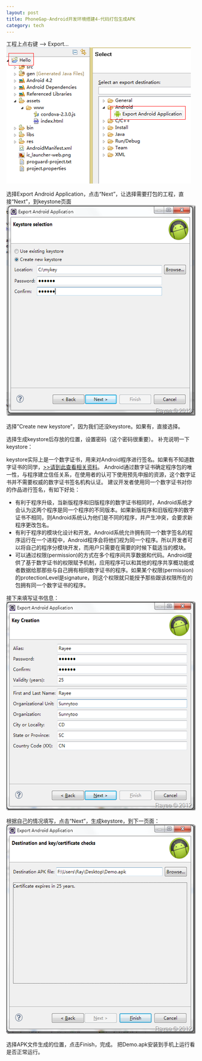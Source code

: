 ```yaml
---
layout: post
title: PhoneGap-Android开发环境搭建4-代码打包生成APK
category: tech
---
```

工程上点右键 –> Export…
<a href="/images/2013/01/4.1.png"><img class="alignnone size-full wp-image-2257" alt="4.1" src="/images/2013/01/4.1.png" width="491" height="362" /></a>

选择Export Android Application，点击“Next”，让选择需要打包的工程，直接“Next”，到keystone页面
<a href="/images/2013/01/4.2.png"><img class="alignnone size-full wp-image-2258" alt="4.2" src="/images/2013/01/4.2.png" width="539" height="561" /></a>

选择”Create new keystore”，因为我们还没keystore。如果有，直接选择。

选择生成keystore后存放的位置，设置密码（这个密码很重要）。
补充说明一下keystore：

keystore实际上是一个数字证书，用来对Android程序进行签名。如果有不知道数字证书的同学，<a href="http://baike.baidu.com/view/16501.htm" target="_blank">>>请到此查看相关资料</a>。
Android通过数字证书确定程序包的唯一性，与程序建立信任关系，在使用者的认可下使用预先申报的资源，这个数字证书并不需要权威的数字证书签名机构认证。
建议开发者使用同一个数字证书对你的作品进行签名，有如下好处：
<ul>
	<li>有利于程序升级，当新版程序和旧版程序的数字证书相同时，Android系统才会认为这两个程序是同一个程序的不同版本。如果新版程序和旧版程序的数字证书不相同，则Android系统认为他们是不同的程序，并产生冲突，会要求新程序更改包名。</li>
	<li>有利于程序的模块化设计和开发。Android系统允许拥有同一个数字签名的程序运行在一个进程中，Android程序会将他们视为同一个程序。所以开发者可以将自己的程序分模块开发，而用户只需要在需要的时候下载适当的模块。</li>
	<li>可以通过权限(permission)的方式在多个程序间共享数据和代码。Android提供了基于数字证书的权限赋予机制，应用程序可以和其他的程序共享概功能或者数据给那那些与自己拥有相同数字证书的程序。如果某个权限(permission)的protectionLevel是signature，则这个权限就只能授予那些跟该权限所在的包拥有同一个数字证书的程序。</li>
</ul>

接下来填写证书信息：
<a href="/images/2013/01/4.3.png"><img src="/images/2013/01/4.3.png" alt="4.3" width="532" height="556" class="alignnone size-full wp-image-2259" /></a>

根据自己的情况填写，点击“Next”，生成keystore，到下一页面：
<a href="/images/2013/01/4.4.png"><img src="/images/2013/01/4.4.png" alt="4.4" width="532" height="557" class="alignnone size-full wp-image-2260" /></a>

选择APK文件生成的位置，点击Finish，完成。
把Demo.apk安装到手机上运行看是否正常运行。
